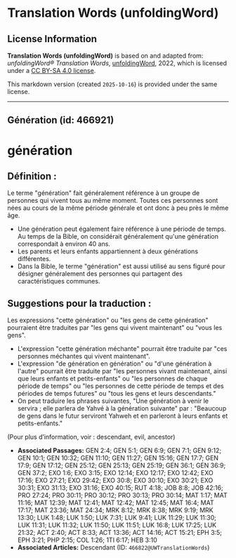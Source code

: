 # Translation Words (unfoldingWord)

## License Information

**Translation Words (unfoldingWord)** is based on and adapted from: _unfoldingWord® Translation Words_, [unfoldingWord](https://unfoldingword.org/utw), 2022, which is licensed under a [CC BY-SA 4.0 license](https://creativecommons.org/licenses/by-sa/4.0/legalcode.en).

This markdown version (created `2025-10-16`) is provided under the same license.



--------------------------------

## Génération (id: 466921)

génération
==========

Définition :
------------

Le terme "génération" fait généralement référence à un groupe de personnes qui vivent tous au même moment. Toutes ces personnes sont nées au cours de la même période générale et ont donc à peu près le même âge.

* Une génération peut également faire référence à une période de temps. Au temps de la Bible, on considérait généralement qu'une génération correspondait à environ 40 ans.
* Les parents et leurs enfants appartiennent à deux générations différentes.
* Dans la Bible, le terme "génération" est aussi utilisé au sens figuré pour désigner généralement des personnes qui partagent des caractéristiques communes.

Suggestions pour la traduction :
--------------------------------

Les expressions "cette génération" ou "les gens de cette génération" pourraient être traduites par "les gens qui vivent maintenant" ou "vous les gens".

* L'expression "cette génération méchante" pourrait être traduite par "ces personnes méchantes qui vivent maintenant".
* L'expression "de génération en génération" ou "d'une génération à l'autre" pourrait être traduite par "les personnes vivant maintenant, ainsi que leurs enfants et petits\-enfants" ou "les personnes de chaque période de temps" ou "les personnes de cette période de temps et des périodes de temps futures" ou "tous les gens et leurs descendants."
* On peut traduire les phrases suivantes, "Une génération à venir le servira ; elle parlera de Yahvé à la génération suivante" par : "Beaucoup de gens dans le futur serviront Yahweh et en parleront à leurs enfants et petits\-enfants."

(Pour plus d’information, voir : descendant, evil, ancestor)

* **Associated Passages:** GEN 2:4; GEN 5:1; GEN 6:9; GEN 7:1; GEN 9:12; GEN 10:1; GEN 10:32; GEN 11:10; GEN 11:27; GEN 15:16; GEN 17:7; GEN 17:9; GEN 17:12; GEN 25:12; GEN 25:13; GEN 25:19; GEN 36:1; GEN 36:9; GEN 37:2; EXO 1:6; EXO 3:15; EXO 12:14; EXO 12:17; EXO 12:42; EXO 17:16; EXO 27:21; EXO 29:42; EXO 30:8; EXO 30:10; EXO 30:21; EXO 30:31; EXO 31:13; EXO 31:16; EXO 40:15; RUT 4:18; JOB 8:8; JOB 42:16; PRO 27:24; PRO 30:11; PRO 30:12; PRO 30:13; PRO 30:14; MAT 1:17; MAT 11:16; MAT 12:39; MAT 12:41; MAT 12:42; MAT 12:45; MAT 16:4; MAT 17:17; MAT 23:36; MAT 24:34; MRK 8:12; MRK 8:38; MRK 9:19; MRK 13:30; LUK 1:48; LUK 1:50; LUK 7:31; LUK 9:41; LUK 11:29; LUK 11:30; LUK 11:31; LUK 11:32; LUK 11:50; LUK 11:51; LUK 16:8; LUK 17:25; LUK 21:32; ACT 2:40; ACT 8:33; ACT 13:36; ACT 14:16; ACT 15:21; EPH 3:5; EPH 3:21; PHP 2:15; COL 1:26; 1TI 6:17; HEB 3:10
* **Associated Articles:** Descendant (ID: `466822@UWTranslationWords`)

